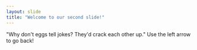 ```yaml
---
layout: slide
title: "Welcome to our second slide!"
---
```

"Why don't eggs tell jokes? They'd crack each other up."
Use the left arrow to go back!
